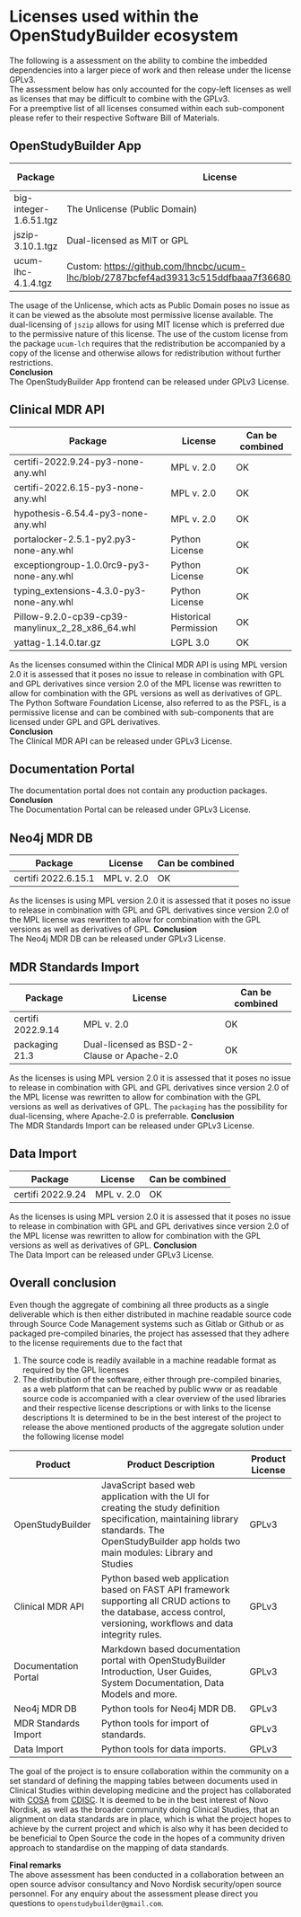 # Licenses used within the OpenStudyBuilder ecosystem
The following is a assessment on the ability to combine the imbedded dependencies into a larger piece of work and then release under the license GPLv3.  
The assessment below has only accounted for the copy-left licenses as well as licenses that may be difficult to combine with the GPLv3.  
For a preemptive list of all licenses consumed within each sub-component please refer to their respective Software Bill of Materials.

## OpenStudyBuilder App
| Package | License | Can be combined |
|---|---|-|
| big-integer-1.6.51.tgz | The Unlicense (Public Domain) | OK |
| jszip-3.10.1.tgz | Dual-licensed as MIT or GPL | OK |
| ucum-lhc-4.1.4.tgz | Custom: https://github.com/lhncbc/ucum-lhc/blob/2787bcfef4ad39313c515ddfbaaa7f3668035fb1/LICENSE.md | OK |

The usage of the Unlicense, which acts as Public Domain poses no issue as it can be viewed as the absolute most permissive license available.
The dual-licensing of `jszip` allows for using MIT license which is preferred due to the permissive nature of this license.
The use of the custom license from the package `ucum-lch` requires that the redistribution be accompanied by a copy of the license and otherwise allows for redistribution without further restrictions.  
**Conclusion**  
The OpenStudyBuilder App frontend can be released under GPLv3 License.


## Clinical MDR API
| Package | License | Can be combined |
|---|---|-|
| certifi-2022.9.24-py3-none-any.whl | MPL v. 2.0 | OK |
| certifi-2022.6.15-py3-none-any.whl | MPL v. 2.0 | OK |
| hypothesis-6.54.4-py3-none-any.whl | MPL v. 2.0 | OK |
| portalocker-2.5.1-py2.py3-none-any.whl | Python License | OK |
| exceptiongroup-1.0.0rc9-py3-none-any.whl | Python License | OK |
| typing_extensions-4.3.0-py3-none-any.whl | Python License | OK |
| Pillow-9.2.0-cp39-cp39-manylinux_2_28_x86_64.whl | Historical Permission | OK |
| yattag-1.14.0.tar.gz | LGPL 3.0 | OK |

As the licenses consumed within the Clinical MDR API is using MPL version 2.0 it is assessed that it poses no issue to release in combination with GPL and GPL derivatives since version 2.0 of the MPL license was rewritten to allow for combination with the GPL versions as well as derivatives of GPL.  
The Python Software Foundation License, also referred to as the PSFL, is a permissive license and can be combined with sub-components that are licensed under GPL and GPL derivatives.  
**Conclusion**  
The Clinical MDR API can be released under GPLv3 License.


## Documentation Portal
The documentation portal does not contain any production packages.
**Conclusion**  
The Documentation Portal can be released under GPLv3 License.

## Neo4j MDR DB
| Package | License | Can be combined |
|---|---|-|
| certifi 2022.6.15.1 | MPL v. 2.0 | OK |

As the licenses is using MPL version 2.0 it is assessed that it poses no issue to release in combination with GPL and GPL derivatives since version 2.0 of the MPL license was rewritten to allow for combination with the GPL versions as well as derivatives of GPL. 
**Conclusion**  
The Neo4j MDR DB can be released under GPLv3 License.

## MDR Standards Import
| Package | License | Can be combined |
|---|---|-|
| certifi 2022.9.14 | MPL v. 2.0 | OK |
| packaging 21.3 | Dual-licensed as BSD-2-Clause or Apache-2.0 | OK |

As the licenses is using MPL version 2.0 it is assessed that it poses no issue to release in combination with GPL and GPL derivatives since version 2.0 of the MPL license was rewritten to allow for combination with the GPL versions as well as derivatives of GPL. 
The `packaging` has the possibility for dual-licensing, where Apache-2.0 is preferrable.
**Conclusion**  
The MDR Standards Import can be released under GPLv3 License.

## Data Import
| Package | License | Can be combined |
|---|---|-|
| certifi 2022.9.24 | MPL v. 2.0 | OK |

As the licenses is using MPL version 2.0 it is assessed that it poses no issue to release in combination with GPL and GPL derivatives since version 2.0 of the MPL license was rewritten to allow for combination with the GPL versions as well as derivatives of GPL. 
**Conclusion**  
The Data Import can be released under GPLv3 License.


## Overall conclusion
Even though the aggregate of combining all three products as a single deliverable which is then either distributed in machine readable source code through Source Code Management systems such as Gitlab or Github or as packaged pre-compiled binaries, the project has assessed that they adhere to the license requirements due to the fact that  
1. The source code is readily available in a machine readable format as required by the GPL licenses
1. The distribution of the software, either through pre-compiled binaries, as a web platform that can be reached by public www or as readable source code is accompanied with a clear overview of the used libraries and their respective license descriptions or with links to the license descriptions
It is determined to be in the best interest of the project to release the above mentioned products of the aggregate solution under the following license model  

| Product | Product Description | Product License |
|--|------|--|
| OpenStudyBuilder | JavaScript based web application with the UI for creating the study definition specification, maintaining library standards. The OpenStudyBuilder app holds two main modules: Library and Studies | GPLv3 |
| Clinical MDR API | Python based web application based on FAST API framework supporting all CRUD actions to the database, access control, versioning, workflows and data integrity rules. | GPLv3 |
| Documentation Portal | Markdown based documentation portal with OpenStudyBuilder Introduction, User Guides, System Documentation, Data Models and more. | GPLv3 |
| Neo4j MDR DB | Python tools for Neo4j MDR DB. | GPLv3 |
| MDR Standards Import | Python tools for import of standards. | GPLv3 |
| Data Import | Python tools for data imports. | GPLv3 |

The goal of the project is to ensure collaboration within the community on a set standard of defining the mapping tables between documents used in Clinical Studies within developing medicine and the project has collaborated with [COSA](https://www.cdisc.org/cosa) from [CDISC](https://www.cdisc.org/about). It is deemed to be in the best interest of Novo Nordisk, as well as the broader community doing Clinical Studies, that an alignment on data standards are in place, which is what the project hopes to achieve by the current project and which is also why it has been decided to be beneficial to Open Source the code in the hopes of a community driven approach to standardise on the mapping of data standards.  

**Final remarks**  
The above assessment has been conducted in a collaboration between an open source advisor consultancy and Novo Nordisk security/open source personnel. For any enquiry about the assessment please direct you questions to `openstudybuilder@gmail.com`.
